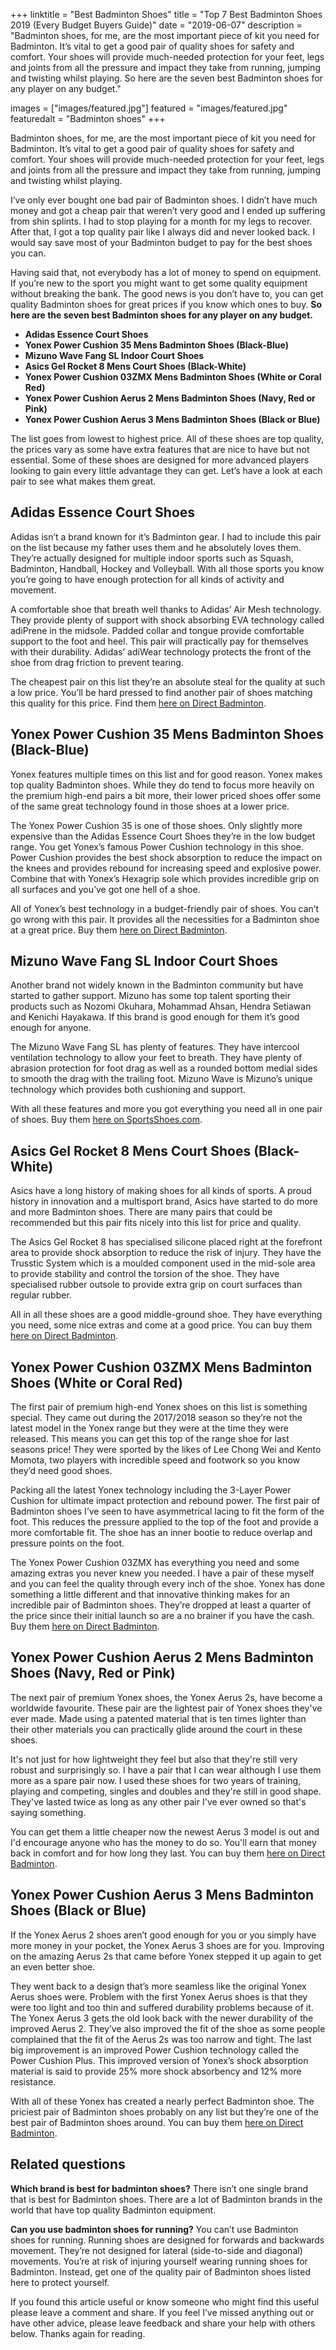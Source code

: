 +++
linktitle = "Best Badminton Shoes"
title = "Top 7 Best Badminton Shoes 2019 (Every Budget Buyers Guide)"
date = "2019-06-07"
description = "Badminton shoes, for me, are the most important piece of kit you need for Badminton. It’s vital to get a good pair of quality shoes for safety and comfort. Your shoes will provide much-needed protection for your feet, legs and joints from all the pressure and impact they take from running, jumping and twisting whilst playing. So here are the seven best Badminton shoes for any player on any budget."

images = ["images/featured.jpg"]
featured = "images/featured.jpg"
featuredalt = "Badminton shoes"
+++

Badminton shoes, for me, are the most important piece of kit you need for Badminton. It’s vital to get a good pair of quality shoes for safety and comfort. Your shoes will provide much-needed protection for your feet, legs and joints from all the pressure and impact they take from running, jumping and twisting whilst playing.

I’ve only ever bought one bad pair of Badminton shoes. I didn’t have much money and got a cheap pair that weren’t very good and I ended up suffering from shin splints. I had to stop playing for a month for my legs to recover. After that, I got a top quality pair like I always did and never looked back. I would say save most of your Badminton budget to pay for the best shoes you can.

Having said that, not everybody has a lot of money to spend on equipment. If you’re new to the sport you might want to get some quality equipment without breaking the bank. The good news is you don’t have to, you can get quality Badminton shoes for great prices if you know which ones to buy. **So here are the seven best Badminton shoes for any player on any budget.**

* **Adidas Essence Court Shoes**
* **Yonex Power Cushion 35 Mens Badminton Shoes (Black-Blue)**
* **Mizuno Wave Fang SL Indoor Court Shoes**
* **Asics Gel Rocket 8 Mens Court Shoes (Black-White)**
* **Yonex Power Cushion 03ZMX Mens Badminton Shoes (White or Coral Red)**
* **Yonex Power Cushion Aerus 2 Mens Badminton Shoes (Navy, Red or Pink)**
* **Yonex Power Cushion Aerus 3 Mens Badminton Shoes (Black or Blue)**

The list goes from lowest to highest price. All of these shoes are top quality, the prices vary as some have extra features that are nice to have but not essential. Some of these shoes are designed for more advanced players looking to gain every little advantage they can get. Let’s have a look at each pair to see what makes them great.

## Adidas Essence Court Shoes

Adidas isn’t a brand known for it’s Badminton gear. I had to include this pair on the list because my father uses them and he absolutely loves them. They’re actually designed for multiple indoor sports such as Squash, Badminton, Handball, Hockey and Volleyball. With all those sports you know you’re going to have enough protection for all kinds of activity and movement.

A comfortable shoe that breath well thanks to Adidas’ Air Mesh technology. They provide plenty of support with shock absorbing EVA technology called adiPrene in the midsole. Padded collar and tongue provide comfortable support to the foot and heel. This pair will practically pay for themselves with their durability. Adidas’ adiWear technology protects the front of the shoe from drag friction to prevent tearing.

The cheapest pair on this list they’re an absolute steal for the quality at such a low price. You’ll be hard pressed to find another pair of shoes matching this quality for this price. Find them [here on Direct Badminton](https://www.directbadminton.co.uk/deptproduct/badminton/mens-badminton-squash-shoes/adidas-essence-court-shoes-(mystery-ink-white)?ProductID=28027).

## Yonex Power Cushion 35 Mens Badminton Shoes (Black-Blue)

Yonex features multiple times on this list and for good reason. Yonex makes top quality Badminton shoes. While they do tend to focus more heavily on the premium high-end pairs a bit more, their lower priced shoes offer some of the same great technology found in those shoes at a lower price.

The Yonex Power Cushion 35 is one of those shoes. Only slightly more expensive than the Adidas Essence Court Shoes they’re in the low budget range. You get Yonex’s famous Power Cushion technology in this shoe. Power Cushion provides the best shock absorption to reduce the impact on the knees and provides rebound for increasing speed and explosive power. Combine that with Yonex’s Hexagrip sole which provides incredible grip on all surfaces and you’ve got one hell of a shoe.

All of Yonex’s best technology in a budget-friendly pair of shoes. You can’t go wrong with this pair. It provides all the necessities for a Badminton shoe at a great price. Buy them [here on Direct Badminton](https://www.directbadminton.co.uk/deptproduct/badminton/mens-badminton-squash-shoes/yonex-power-cushion-35-mens-badminton-shoes-(black-blue)?ProductID=28330).

## Mizuno Wave Fang SL Indoor Court Shoes

Another brand not widely known in the Badminton community but have started to gather support. Mizuno has some top talent sporting their products such as Nozomi Okuhara, Mohammad Ahsan, Hendra Setiawan and Kenichi Hayakawa. If this brand is good enough for them it’s good enough for anyone.

The Mizuno Wave Fang SL has plenty of features. They have intercool ventilation technology to allow your feet to breath. They have plenty of abrasion protection for foot drag as well as a rounded bottom medial sides to smooth the drag with the trailing foot. Mizuno Wave is Mizuno’s unique technology which provides both cushioning and support.

With all these features and more you got everything you need all in one pair of shoes. Buy them [here on SportsShoes.com](https://www.sportsshoes.com/product/miz3167/mizuno-wave-fang-sl-indoor-court-shoes/?gclid=CNuD9fPd1eICFYIa0wod8iQLdw&gclsrc=aw.ds).

## Asics Gel Rocket 8 Mens Court Shoes (Black-White)

Asics have a long history of making shoes for all kinds of sports. A proud history in innovation and a multisport brand, Asics have started to do more and more Badminton shoes. There are many pairs that could be recommended but this pair fits nicely into this list for price and quality.

The Asics Gel Rocket 8 has specialised silicone placed right at the forefront area to provide shock absorption to reduce the risk of injury. They have the Trusstic System which is a moulded component used in the mid-sole area to provide stability and control the torsion of the shoe. They have specialised rubber outsole to provide extra grip on court surfaces than regular rubber.

All in all these shoes are a good middle-ground shoe. They have everything you need, some nice extras and come at a good price. You can buy them [here on Direct Badminton](https://www.directbadminton.co.uk/deptproduct/badminton/mens-badminton-squash-shoes/asics-gel-rocket-8-mens-court-shoes-(black-white)?ProductID=32827).

## Yonex Power Cushion 03ZMX Mens Badminton Shoes (White or Coral Red)

The first pair of premium high-end Yonex shoes on this list is something special. They came out during the 2017/2018 season so they’re not the latest model in the Yonex range but they were at the time they were released. This means you can get this top of the range shoe for last seasons price! They were sported by the likes of Lee Chong Wei and Kento Momota, two players with incredible speed and footwork so you know they’d need good shoes.

Packing all the latest Yonex technology including the 3-Layer Power Cushion for ultimate impact protection and rebound power. The first pair of Badminton shoes I’ve seen to have asymmetrical lacing to fit the form of the foot. This reduces the pressure applied to the top of the foot and provide a more comfortable fit. The shoe has an inner bootie to reduce overlap and pressure points on the foot.

The Yonex Power Cushion 03ZMX has everything you need and some amazing extras you never knew you needed. I have a pair of these myself and you can feel the quality through every inch of the shoe. Yonex has done something a little different and that innovative thinking makes for an incredible pair of Badminton shoes. They’re dropped at least a quarter of the price since their initial launch so are a no brainer if you have the cash. Buy them [here on Direct Badminton](https://www.directbadminton.co.uk/deptproduct/badminton/mens-badminton-squash-shoes/asics-gel-rocket-8-mens-court-shoes-(black-white)?ProductID=32827).

## Yonex Power Cushion Aerus 2 Mens Badminton Shoes (Navy, Red or Pink)

The next pair of premium Yonex shoes, the Yonex Aerus 2s, have become a worldwide favourite. These pair are the lightest pair of Yonex shoes they've ever made. Made using a patented material that is ten times lighter than their other materials you can practically glide around the court in these shoes.

It's not just for how lightweight they feel but also that they're still very robust and surprisingly so. I have a pair that I can wear although I use them more as a spare pair now. I used these shoes for two years of training, playing and competing, singles and doubles and they're still in good shape. They've lasted twice as long as any other pair I've ever owned so that's saying something.

You can get them a little cheaper now the newest Aerus 3 model is out and I'd encourage anyone who has the money to do so. You'll earn that money back in comfort and for how long they last. You can buy them [here on Direct Badminton](https://www.directbadminton.co.uk/deptproduct/badminton/mens-badminton-squash-shoes/yonex-power-cushion-aerus-2-mens-badminton-shoes-(navy)?ProductID=27317).

## Yonex Power Cushion Aerus 3 Mens Badminton Shoes (Black or Blue)

If the Yonex Aerus 2 shoes aren’t good enough for you or you simply have more money in your pocket, the Yonex Aerus 3 shoes are for you. Improving on the amazing Aerus 2s that came before Yonex stepped it up again to get an even better shoe.

They went back to a design that’s more seamless like the original Yonex Aerus shoes were. Problem with the first Yonex Aerus shoes is that they were too light and too thin and suffered durability problems because of it. The Yonex Aerus 3 gets the old look back with the newer durability of the improved Aerus 2. They’ve also improved the fit of the shoe as some people complained that the fit of the Aerus 2s was too narrow and tight. The last big improvement is an improved Power Cushion technology called the Power Cushion Plus. This improved version of Yonex’s shock absorption material is said to provide 25% more shock absorbency and 12% more resistance.

With all of these Yonex has created a nearly perfect Badminton shoe. The priciest pair of Badminton shoes probably on any list but they’re one of the best pair of Badminton shoes around. You can buy them [here on Direct Badminton](https://www.directbadminton.co.uk/deptproduct/badminton/mens-badminton-squash-shoes/yonex-power-cushion-aerus-3-mens-badminton-shoes-(black)?ProductID=33376).

## Related questions

**Which brand is best for badminton shoes?** There isn’t one single brand that is best for Badminton shoes. There are a lot of Badminton brands in the world that have top quality Badminton equipment.

**Can you use badminton shoes for running?** You can’t use Badminton shoes for running. Running shoes are designed for forwards and backwards movement. They’re not designed for lateral (side-to-side and diagonal) movements. You’re at risk of injuring yourself wearing running shoes for Badminton. Instead, get one of the quality pair of Badminton shoes listed here to protect yourself.

If you found this article useful or know someone who might find this useful please leave a comment and share. If you feel I’ve missed anything out or have other advice, please leave feedback and share your help with others below. Thanks again for reading.
